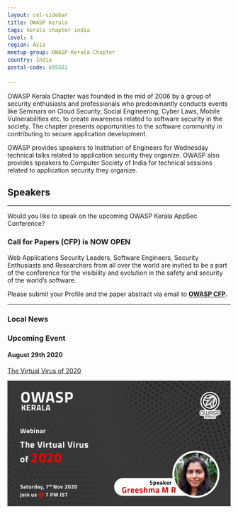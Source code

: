 ```yaml
---
layout: col-sidebar
title: OWASP Kerala
tags: kerala chapter india
level: 4
region: Asia
meetup-group: OWASP-Kerala-Chapter
country: India
postal-code: 695581

---
```


OWASP Kerala Chapter was founded in the mid of 2006 by a group of security enthusiasts and professionals who predominantly conducts events like Seminars on Cloud Security, Social Engineering, Cyber Laws, Mobile Vulnerabilities etc. to create awareness related to software security in the society. The chapter presents opportunities to the software community in contributing to secure application development.

OWASP provides speakers to Institution of Engineers for Wednesday technical talks related to application security they organize. OWASP also provides speakers to Computer Society of India for technical sessions related to application security they organize.


## Speakers
<hr>

Would you like to speak on the upcoming OWASP Kerala AppSec Conference?

### Call for Papers (CFP) is NOW OPEN

Web Applications Security Leaders, Software Engineers, Security Enthusiasts and Researchers from all over the world are invited to be a part of the conference for the visibility and evolution in the safety and security of the world’s software.


Please submit your Profile and the paper abstract via email to <strong>[OWASP CFP](mailto:owaspcfp@gmail.com).</strong>
<hr>

### Local News

### Upcoming Event

#### August 29th 2020

[The Virtual Virus of 2020](events/7-nov-2020)

![The Virtual Virus of 2020](assets/images/event-7-nov_wide.png)

